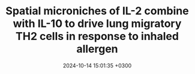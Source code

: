 ---
title: Spatial microniches of IL-2 combine with IL-10 to drive lung migratory TH2 cells in response to inhaled allergen
description: He K, <strong><u>Xiao H</strong></u>, MacDonald WA, <strong><u>Mehta I</strong></u>, <strong><u>Kishore A</strong></u>, <strong><u>Vincent A</strong></u>, Xu Z, Ray A, Chen W, Weaver CT, Lambrecht BN, <strong><u>Das J</strong></u>, Poholek AC
date: 2024-10-14 15:01:35 +0300
image: '/images/Spatial-microniches.png'
tags: [Machine_Learning]
href : 'https://www.nature.com/articles/s41590-024-01986-8'
published: Nature Immunology 2024
year : 2024
featured: true
---